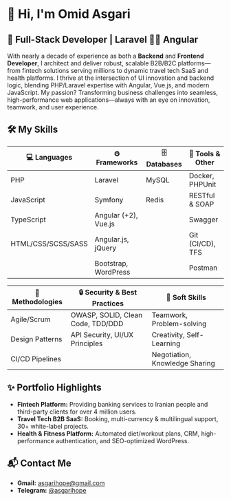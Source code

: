 # 👋 Hi, I'm Omid Asgari

## 🚀 Full-Stack Developer | Laravel 🫶🏻 Angular 

With nearly a decade of experience as both a **Backend** and **Frontend Developer**, I architect and deliver robust, scalable B2B/B2C platforms—from fintech solutions serving millions to dynamic travel tech SaaS and health platforms. I thrive at the intersection of UI innovation and backend logic, blending PHP/Laravel expertise with Angular, Vue.js, and modern JavaScript. My passion? Transforming business challenges into seamless, high-performance web applications—always with an eye on innovation, teamwork, and user experience.


## 🛠️ My Skills
<div align="left">
  
| 💻 Languages       | ⚙️ Frameworks           | 🗄️ Databases      | 🧰 Tools & Other     |
|-------------------|-------------------------|-------------------|----------------------|
| PHP               | Laravel                 | MySQL             | Docker, PHPUnit      |
| JavaScript        | Symfony                 | Redis             | RESTful & SOAP       |
| TypeScript        | Angular (+2), Vue.js    |                   | Swagger              |
| HTML/CSS/SCSS/SASS| Angular.js, jQuery      |                   | Git (CI/CD), TFS     |
|                   | Bootstrap, WordPress    |                   | Postman              |

</div>

<div align="left">
  
| 🧠 Methodologies         | 🔒 Security & Best Practices      | 🤝 Soft Skills                |
|-------------------------|----------------------------------|------------------------------|
| Agile/Scrum             | OWASP, SOLID, Clean Code, TDD/DDD| Teamwork, Problem-solving    |
| Design Patterns         | API Security, UI/UX Principles   | Creativity, Self-Learning    |
| CI/CD Pipelines         |                                  | Negotiation, Knowledge Sharing|

</div>


## ✨ Portfolio Highlights

- **Fintech Platform:** Providing banking services to Iranian people and third-party clients for over 4 million users.
- **Travel Tech B2B SaaS:** Booking, multi-currency & multilingual support, 30+ white-label projects.
- **Health & Fitness Platform:** Automated diet/workout plans, CRM, high-performance authentication, and SEO-optimized WordPress.


## 📬 Contact Me

- **Gmail:** [asgarihope@gmail.com](mailto:asgarihope@gmail.com)
- **Telegram:** [@asgarihope](https://t.me/thisisomid)
